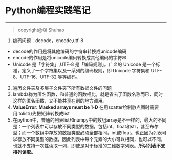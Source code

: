 # Python编程实践笔记
---
> copyright@Qi Shuhao
1. 编码问题：decode，encode,utf-8
  * decode的作用是将其他编码的字符串转换成unicode编码
  * encode的作用是将unicode编码转换成其他编码的字符串
  * Unicode 是「字符集」,UTF-8 是「编码规则」。广义的 Unicode 是一个标准，定义了一个字符集以及一系列的编码规则，即 Unicode 字符集和 UTF-8、UTF-16、UTF-32 等等编码。
2. 遍历文件夹及多层子文件夹下所有数据文件的问题
3. lambda称为匿名函数，和普通的函数相比，就是省去了函数名称而已，同时这样的匿名函数，又不能共享在别的地方调用。
4. **ValueError: Masked arrays must be 1-D** 在用scatter绘制散点图时需要用.tolist()先把矩阵转换成list
5.  在python中，普通的列表list和numpy中的数组array是不一样的，最大的不同是：一个列表中可以存放不同类型的数据，包括int、float和str，甚至布尔型；而一个数组中存放的数据类型必须全部相同，int或float。也正因为列表可以存放不同类型的数据，因此列表中每个元素的大小可以相同，也可以不同，也就不支持一次性读取一列，即使是对于标准的二维数字列表。**所以列表不支持列读取。**
